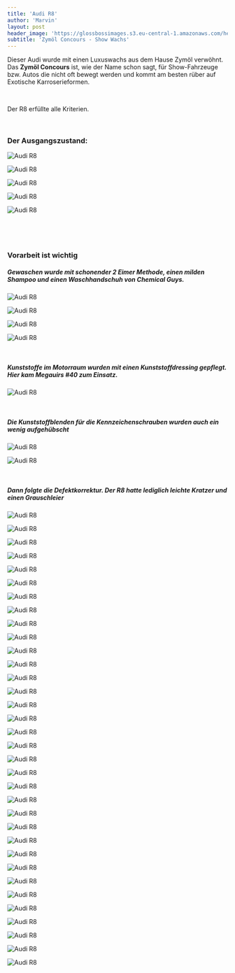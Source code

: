 ```yaml
---
title: 'Audi R8'
author: 'Marvin'
layout: post
header_image: 'https://glossbossimages.s3.eu-central-1.amazonaws.com/headerimg/audir8.jpg'
subtitle: 'Zymöl Concours - Show Wachs'
---
```

Dieser Audi wurde mit einen Luxuswachs aus dem Hause Zymöl verwöhnt. Das **Zymöl Concours** ist, wie der Name schon sagt, für Show-Fahrzeuge bzw. Autos die nicht oft bewegt werden und kommt am besten rüber auf Exotische Karroserieformen.

&nbsp;

Der R8 erfüllte alle Kriterien.

&nbsp;

### Der Ausgangszustand:

![Audi R8](https://glossbossimages.s3.eu-central-1.amazonaws.com/marvin/audir8schwarz/IMG_5895.jpg)

![Audi R8](https://glossbossimages.s3.eu-central-1.amazonaws.com/marvin/audir8schwarz/IMG_5898.jpg)

![Audi R8](https://glossbossimages.s3.eu-central-1.amazonaws.com/marvin/audir8schwarz/IMG_5899.jpg)

![Audi R8](https://glossbossimages.s3.eu-central-1.amazonaws.com/marvin/audir8schwarz/IMG_5900.jpg)

![Audi R8](https://glossbossimages.s3.eu-central-1.amazonaws.com/marvin/audir8schwarz/IMG_5901.jpg)

&nbsp;

&nbsp;

### Vorarbeit ist wichtig

##### Gewaschen wurde mit schonender 2 Eimer Methode, einen milden Shampoo und einen Waschhandschuh von Chemical Guys.

![Audi R8](https://glossbossimages.s3.eu-central-1.amazonaws.com/marvin/audir8schwarz/IMG_5904.jpg)

![Audi R8](https://glossbossimages.s3.eu-central-1.amazonaws.com/marvin/audir8schwarz/IMG_5905.jpg)

![Audi R8](https://glossbossimages.s3.eu-central-1.amazonaws.com/marvin/audir8schwarz/IMG_5908.jpg)

![Audi R8](https://glossbossimages.s3.eu-central-1.amazonaws.com/marvin/audir8schwarz/IMG_5912.jpg)

&nbsp;

##### Kunststoffe im Motorraum wurden mit einen Kunststoffdressing gepflegt. Hier kam Megauirs #40 zum Einsatz.

![Audi R8](https://glossbossimages.s3.eu-central-1.amazonaws.com/marvin/audir8schwarz/IMG_5913.jpg)

&nbsp;

##### Die Kunststoffblenden für die Kennzeichenschrauben wurden auch ein wenig aufgehübscht

![Audi R8](https://glossbossimages.s3.eu-central-1.amazonaws.com/marvin/audir8schwarz/IMG_5918.jpg)

![Audi R8](https://glossbossimages.s3.eu-central-1.amazonaws.com/marvin/audir8schwarz/IMG_5919.jpg)

&nbsp;

##### Dann folgte die Defektkorrektur. Der R8 hatte lediglich leichte Kratzer und einen Grauschleier

![Audi R8](https://glossbossimages.s3.eu-central-1.amazonaws.com/marvin/audir8schwarz/IMG_5921.jpg)

![Audi R8](https://glossbossimages.s3.eu-central-1.amazonaws.com/marvin/audir8schwarz/IMG_5923.jpg)

![Audi R8](https://glossbossimages.s3.eu-central-1.amazonaws.com/marvin/audir8schwarz/IMG_5924.jpg)

![Audi R8](https://glossbossimages.s3.eu-central-1.amazonaws.com/marvin/audir8schwarz/IMG_5925.jpg)

![Audi R8](https://glossbossimages.s3.eu-central-1.amazonaws.com/marvin/audir8schwarz/IMG_5930.jpg)

![Audi R8](https://glossbossimages.s3.eu-central-1.amazonaws.com/marvin/audir8schwarz/IMG_5937.jpg)

![Audi R8](https://glossbossimages.s3.eu-central-1.amazonaws.com/marvin/audir8schwarz/IMG_5940.jpg)

![Audi R8](https://glossbossimages.s3.eu-central-1.amazonaws.com/marvin/audir8schwarz/IMG_5942.jpg)

![Audi R8](https://glossbossimages.s3.eu-central-1.amazonaws.com/marvin/audir8schwarz/IMG_5943.jpg)

![Audi R8](https://glossbossimages.s3.eu-central-1.amazonaws.com/marvin/audir8schwarz/IMG_5944.jpg)

![Audi R8](https://glossbossimages.s3.eu-central-1.amazonaws.com/marvin/audir8schwarz/IMG_5945.jpg)

![Audi R8](https://glossbossimages.s3.eu-central-1.amazonaws.com/marvin/audir8schwarz/IMG_5961.jpg)

![Audi R8](https://glossbossimages.s3.eu-central-1.amazonaws.com/marvin/audir8schwarz/IMG_5963.jpg)

![Audi R8](https://glossbossimages.s3.eu-central-1.amazonaws.com/marvin/audir8schwarz/IMG_5964.jpg)

![Audi R8](https://glossbossimages.s3.eu-central-1.amazonaws.com/marvin/audir8schwarz/IMG_5966.jpg)

![Audi R8](https://glossbossimages.s3.eu-central-1.amazonaws.com/marvin/audir8schwarz/IMG_5967.jpg)

![Audi R8](https://glossbossimages.s3.eu-central-1.amazonaws.com/marvin/audir8schwarz/IMG_5969.jpg)

![Audi R8](https://glossbossimages.s3.eu-central-1.amazonaws.com/marvin/audir8schwarz/IMG_5971.jpg)

![Audi R8](https://glossbossimages.s3.eu-central-1.amazonaws.com/marvin/audir8schwarz/IMG_5972.jpg)

![Audi R8](https://glossbossimages.s3.eu-central-1.amazonaws.com/marvin/audir8schwarz/IMG_5974.jpg)

![Audi R8](https://glossbossimages.s3.eu-central-1.amazonaws.com/marvin/audir8schwarz/IMG_5978.jpg)

![Audi R8](https://glossbossimages.s3.eu-central-1.amazonaws.com/marvin/audir8schwarz/IMG_5983.jpg)

![Audi R8](https://glossbossimages.s3.eu-central-1.amazonaws.com/marvin/audir8schwarz/IMG_5985.jpg)

![Audi R8](https://glossbossimages.s3.eu-central-1.amazonaws.com/marvin/audir8schwarz/IMG_5994.jpg)

![Audi R8](https://glossbossimages.s3.eu-central-1.amazonaws.com/marvin/audir8schwarz/IMG_5994_1.jpg)

![Audi R8](https://glossbossimages.s3.eu-central-1.amazonaws.com/marvin/audir8schwarz/IMG_5997.jpg)

![Audi R8](https://glossbossimages.s3.eu-central-1.amazonaws.com/marvin/audir8schwarz/IMG_6005.jpg)

![Audi R8](https://glossbossimages.s3.eu-central-1.amazonaws.com/marvin/audir8schwarz/IMG_6011.jpg)

![Audi R8](https://glossbossimages.s3.eu-central-1.amazonaws.com/marvin/audir8schwarz/IMG_6013.jpg)

![Audi R8](https://glossbossimages.s3.eu-central-1.amazonaws.com/marvin/audir8schwarz/IMG_6016.jpg)

![Audi R8](https://glossbossimages.s3.eu-central-1.amazonaws.com/marvin/audir8schwarz/IMG_6020.jpg)

![Audi R8](https://glossbossimages.s3.eu-central-1.amazonaws.com/marvin/audir8schwarz/IMG_6025.jpg)

![Audi R8](https://glossbossimages.s3.eu-central-1.amazonaws.com/marvin/audir8schwarz/IMG_6026.jpg)

![Audi R8](https://glossbossimages.s3.eu-central-1.amazonaws.com/marvin/audir8schwarz/IMG_6033.jpg)
